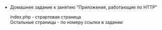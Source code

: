 * Домашнее задание к занятию "Приложения, работающие по HTTP"  
  
  index.php - страртовая страница  
  Остальные страницы - по номеру ссылки в задании  